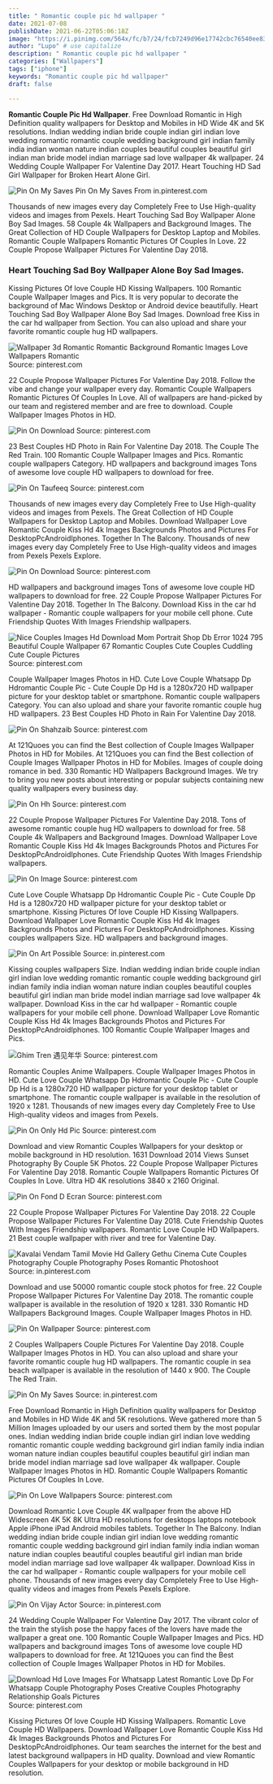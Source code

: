 ```yaml
---
title: " Romantic couple pic hd wallpaper "
date: 2021-07-08
publishDate: 2021-06-22T05:06:18Z
image: "https://i.pinimg.com/564x/fc/b7/24/fcb7249d96e17742cbc76540ee8382e5.jpg"
author: "Lupo" # use capitalize
description: " Romantic couple pic hd wallpaper "
categories: ["Wallpapers"]
tags: ["iphone"]
keywords: "Romantic couple pic hd wallpaper"
draft: false

---
```



**Romantic Couple Pic Hd Wallpaper**. Free Download Romantic in High Definition quality wallpapers for Desktop and Mobiles in HD Wide 4K and 5K resolutions. Indian wedding indian bride couple indian girl indian love wedding romantic romantic couple wedding background girl indian family india indian woman nature indian couples beautiful couples beautiful girl indian man bride model indian marriage sad love wallpaper 4k wallpaper. 24 Wedding Couple Wallpaper For Valentine Day 2017. Heart Touching HD Sad Girl Wallpaper for Broken Heart Alone Girl.

![Pin On My Saves](https://i.pinimg.com/originals/63/4b/d7/634bd756152be5dc26ea242b8381de94.jpg "Pin On My Saves")
Pin On My Saves From in.pinterest.com


Thousands of new images every day Completely Free to Use High-quality videos and images from Pexels. Heart Touching Sad Boy Wallpaper Alone Boy Sad Images. 58 Couple 4k Wallpapers and Background Images. The Great Collection of HD Couple Wallpapers for Desktop Laptop and Mobiles. Romantic Couple Wallpapers Romantic Pictures Of Couples In Love. 22 Couple Propose Wallpaper Pictures For Valentine Day 2018.

### Heart Touching Sad Boy Wallpaper Alone Boy Sad Images.

Kissing Pictures Of love Couple HD Kissing Wallpapers. 100 Romantic Couple Wallpaper Images and Pics. It is very popular to decorate the background of Mac Windows Desktop or Android device beautifully. Heart Touching Sad Boy Wallpaper Alone Boy Sad Images. Download free Kiss in the car hd wallpaper from Section. You can also upload and share your favorite romantic couple hug HD wallpapers.


![Wallpaper 3d Romantic Romantic Background Romantic Images Love Wallpapers Romantic](https://i.pinimg.com/originals/73/25/ed/7325ed10e19044fb7d829e68225e3cc9.jpg "Wallpaper 3d Romantic Romantic Background Romantic Images Love Wallpapers Romantic")
Source: pinterest.com

22 Couple Propose Wallpaper Pictures For Valentine Day 2018. Follow the vibe and change your wallpaper every day. Romantic Couple Wallpapers Romantic Pictures Of Couples In Love. All of wallpapers are hand-picked by our team and registered member and are free to download. Couple Wallpaper Images Photos in HD.

![Pin On Download](https://i.pinimg.com/736x/f3/7e/e3/f37ee3a34a6f268dace727387f2e25f7.jpg "Pin On Download")
Source: pinterest.com

23 Best Couples HD Photo in Rain For Valentine Day 2018. The Couple The Red Train. 100 Romantic Couple Wallpaper Images and Pics. Romantic couple wallpapers Category. HD wallpapers and background images Tons of awesome love couple HD wallpapers to download for free.

![Pin On Taufeeq](https://i.pinimg.com/originals/5a/b0/8c/5ab08ca6905802986879ecfda093340f.jpg "Pin On Taufeeq")
Source: pinterest.com

Thousands of new images every day Completely Free to Use High-quality videos and images from Pexels. The Great Collection of HD Couple Wallpapers for Desktop Laptop and Mobiles. Download Wallpaper Love Romantic Couple Kiss Hd 4k Images Backgrounds Photos and Pictures For DesktopPcAndroidIphones. Together In The Balcony. Thousands of new images every day Completely Free to Use High-quality videos and images from Pexels Pexels Explore.

![Pin On Download](https://i.pinimg.com/originals/6c/87/28/6c8728c9647ab2059cd9ddb894b1d6aa.png "Pin On Download")
Source: pinterest.com

HD wallpapers and background images Tons of awesome love couple HD wallpapers to download for free. 22 Couple Propose Wallpaper Pictures For Valentine Day 2018. Together In The Balcony. Download Kiss in the car hd wallpaper - Romantic couple wallpapers for your mobile cell phone. Cute Friendship Quotes With Images Friendship wallpapers.

![Nice Couples Images Hd Download Mom Portrait Shop Db Error 1024 795 Beautiful Couple Wallpaper 67 Romantic Couples Cute Couples Cuddling Cute Couple Pictures](https://i.pinimg.com/originals/b5/49/ff/b549fffbe5190bd2c020cc7210e5cda5.jpg "Nice Couples Images Hd Download Mom Portrait Shop Db Error 1024 795 Beautiful Couple Wallpaper 67 Romantic Couples Cute Couples Cuddling Cute Couple Pictures")
Source: pinterest.com

Couple Wallpaper Images Photos in HD. Cute Love Couple Whatsapp Dp Hdromantic Couple Pic - Cute Couple Dp Hd is a 1280x720 HD wallpaper picture for your desktop tablet or smartphone. Romantic couple wallpapers Category. You can also upload and share your favorite romantic couple hug HD wallpapers. 23 Best Couples HD Photo in Rain For Valentine Day 2018.

![Pin On Shahzaib](https://i.pinimg.com/originals/fc/3e/ee/fc3eeea92fa9b156d14ca2d257cf0cf7.jpg "Pin On Shahzaib")
Source: pinterest.com

At 121Quoes you can find the Best collection of Couple Images Wallpaper Photos in HD for Mobiles. At 121Quoes you can find the Best collection of Couple Images Wallpaper Photos in HD for Mobiles. Images of couple doing romance in bed. 330 Romantic HD Wallpapers Background Images. We try to bring you new posts about interesting or popular subjects containing new quality wallpapers every business day.

![Pin On Hh](https://i.pinimg.com/originals/74/cb/3a/74cb3a3c75505d879eb9b25e44a2b302.jpg "Pin On Hh")
Source: pinterest.com

22 Couple Propose Wallpaper Pictures For Valentine Day 2018. Tons of awesome romantic couple hug HD wallpapers to download for free. 58 Couple 4k Wallpapers and Background Images. Download Wallpaper Love Romantic Couple Kiss Hd 4k Images Backgrounds Photos and Pictures For DesktopPcAndroidIphones. Cute Friendship Quotes With Images Friendship wallpapers.

![Pin On Image](https://i.pinimg.com/originals/01/04/10/010410fb3bbd8195b60ef97328a97aed.jpg "Pin On Image")
Source: pinterest.com

Cute Love Couple Whatsapp Dp Hdromantic Couple Pic - Cute Couple Dp Hd is a 1280x720 HD wallpaper picture for your desktop tablet or smartphone. Kissing Pictures Of love Couple HD Kissing Wallpapers. Download Wallpaper Love Romantic Couple Kiss Hd 4k Images Backgrounds Photos and Pictures For DesktopPcAndroidIphones. Kissing couples wallpapers Size. HD wallpapers and background images.

![Pin On Art Possible](https://i.pinimg.com/originals/1b/2b/c6/1b2bc69983ee3ff8a91d73fe0411cb17.jpg "Pin On Art Possible")
Source: in.pinterest.com

Kissing couples wallpapers Size. Indian wedding indian bride couple indian girl indian love wedding romantic romantic couple wedding background girl indian family india indian woman nature indian couples beautiful couples beautiful girl indian man bride model indian marriage sad love wallpaper 4k wallpaper. Download Kiss in the car hd wallpaper - Romantic couple wallpapers for your mobile cell phone. Download Wallpaper Love Romantic Couple Kiss Hd 4k Images Backgrounds Photos and Pictures For DesktopPcAndroidIphones. 100 Romantic Couple Wallpaper Images and Pics.

![Ghim Tren 遇见年华](https://i.pinimg.com/736x/bb/b1/b6/bbb1b65c780df5d79a7b3a0898d7fd3b.jpg "Ghim Tren 遇见年华")
Source: pinterest.com

Romantic Couples Anime Wallpapers. Couple Wallpaper Images Photos in HD. Cute Love Couple Whatsapp Dp Hdromantic Couple Pic - Cute Couple Dp Hd is a 1280x720 HD wallpaper picture for your desktop tablet or smartphone. The romantic couple wallpaper is available in the resolution of 1920 x 1281. Thousands of new images every day Completely Free to Use High-quality videos and images from Pexels.

![Pin On Only Hd Pic](https://i.pinimg.com/originals/bd/bc/d8/bdbcd8723705acda14ba0682e97cc266.jpg "Pin On Only Hd Pic")
Source: pinterest.com

Download and view Romantic Couples Wallpapers for your desktop or mobile background in HD resolution. 1631 Download 2014 Views Sunset Photography By Couple 5K Photos. 22 Couple Propose Wallpaper Pictures For Valentine Day 2018. Romantic Couple Wallpapers Romantic Pictures Of Couples In Love. Ultra HD 4K resolutions 3840 x 2160 Original.

![Pin On Fond D Ecran](https://i.pinimg.com/236x/6d/8e/03/6d8e03e96a7afa64f6aa23bf2029d117.jpg "Pin On Fond D Ecran")
Source: pinterest.com

22 Couple Propose Wallpaper Pictures For Valentine Day 2018. 22 Couple Propose Wallpaper Pictures For Valentine Day 2018. Cute Friendship Quotes With Images Friendship wallpapers. Romantic Love Couple HD Wallpapers. 21 Best couple wallpaper with river and tree for Valentine Day.

![Kavalai Vendam Tamil Movie Hd Gallery Gethu Cinema Cute Couples Photography Couple Photography Poses Romantic Photoshoot](https://i.pinimg.com/474x/7e/b0/32/7eb032a0bb582a7d201af7de8d455f85.jpg "Kavalai Vendam Tamil Movie Hd Gallery Gethu Cinema Cute Couples Photography Couple Photography Poses Romantic Photoshoot")
Source: in.pinterest.com

Download and use 50000 romantic couple stock photos for free. 22 Couple Propose Wallpaper Pictures For Valentine Day 2018. The romantic couple wallpaper is available in the resolution of 1920 x 1281. 330 Romantic HD Wallpapers Background Images. Couple Wallpaper Images Photos in HD.

![Pin On Wallpaper](https://i.pinimg.com/originals/f2/bd/d6/f2bdd6d3251412eab250e30515e1e630.jpg "Pin On Wallpaper")
Source: pinterest.com

2 Couples Wallpapers Couple Pictures For Valentine Day 2018. Couple Wallpaper Images Photos in HD. You can also upload and share your favorite romantic couple hug HD wallpapers. The romantic couple in sea beach wallpaper is available in the resolution of 1440 x 900. The Couple The Red Train.

![Pin On My Saves](https://i.pinimg.com/originals/63/4b/d7/634bd756152be5dc26ea242b8381de94.jpg "Pin On My Saves")
Source: in.pinterest.com

Free Download Romantic in High Definition quality wallpapers for Desktop and Mobiles in HD Wide 4K and 5K resolutions. Weve gathered more than 5 Million Images uploaded by our users and sorted them by the most popular ones. Indian wedding indian bride couple indian girl indian love wedding romantic romantic couple wedding background girl indian family india indian woman nature indian couples beautiful couples beautiful girl indian man bride model indian marriage sad love wallpaper 4k wallpaper. Couple Wallpaper Images Photos in HD. Romantic Couple Wallpapers Romantic Pictures Of Couples In Love.

![Pin On Love Wallpapers](https://i.pinimg.com/originals/56/0c/87/560c87c6291a16969e407cced17184ac.jpg "Pin On Love Wallpapers")
Source: pinterest.com

Download Romantic Love Couple 4K wallpaper from the above HD Widescreen 4K 5K 8K Ultra HD resolutions for desktops laptops notebook Apple iPhone iPad Android mobiles tablets. Together In The Balcony. Indian wedding indian bride couple indian girl indian love wedding romantic romantic couple wedding background girl indian family india indian woman nature indian couples beautiful couples beautiful girl indian man bride model indian marriage sad love wallpaper 4k wallpaper. Download Kiss in the car hd wallpaper - Romantic couple wallpapers for your mobile cell phone. Thousands of new images every day Completely Free to Use High-quality videos and images from Pexels Pexels Explore.

![Pin On Vijay Actor](https://i.pinimg.com/736x/d3/95/de/d395de11bef4c2a312384974b6662898.jpg "Pin On Vijay Actor")
Source: in.pinterest.com

24 Wedding Couple Wallpaper For Valentine Day 2017. The vibrant color of the train the stylish pose the happy faces of the lovers have made the wallpaper a great one. 100 Romantic Couple Wallpaper Images and Pics. HD wallpapers and background images Tons of awesome love couple HD wallpapers to download for free. At 121Quoes you can find the Best collection of Couple Images Wallpaper Photos in HD for Mobiles.

![Download Hd Love Images For Whatsapp Latest Romantic Love Dp For Whatsapp Couple Photography Poses Creative Couples Photography Relationship Goals Pictures](https://i.pinimg.com/564x/fc/b7/24/fcb7249d96e17742cbc76540ee8382e5.jpg "Download Hd Love Images For Whatsapp Latest Romantic Love Dp For Whatsapp Couple Photography Poses Creative Couples Photography Relationship Goals Pictures")
Source: pinterest.com

Kissing Pictures Of love Couple HD Kissing Wallpapers. Romantic Love Couple HD Wallpapers. Download Wallpaper Love Romantic Couple Kiss Hd 4k Images Backgrounds Photos and Pictures For DesktopPcAndroidIphones. Our team searches the internet for the best and latest background wallpapers in HD quality. Download and view Romantic Couples Wallpapers for your desktop or mobile background in HD resolution.

